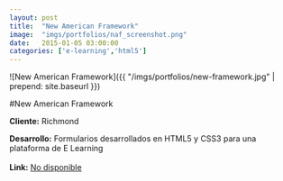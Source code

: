 ```yaml
---
layout:	post
title:	"New American Framework"
image:	"imgs/portfolios/naf_screenshot.png"
date:   2015-01-05 03:00:00
categories: ['e-learning','html5']
---
```

![New American Framework]({{ "/imgs/portfolios/new-framework.jpg" | prepend: site.baseurl }})

#New American Framework

**Cliente:** Richmond

**Desarrollo:** Formularios desarrollados en HTML5 y CSS3 para una plataforma de E Learning
<br><br>
**Link:**
<a class="link" href="#" target="blank"> No disponible</a>